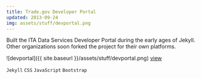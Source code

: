 ```yaml
---
title: Trade.gov Developer Portal
updated: 2013-09-24 
img: assets/stuff/devportal.png
---
```


Built the ITA Data Services Developer Portal during the early ages of Jekyll. Other organizations soon forked the project for their own platforms. 

![devportal]({{ site.baseurl }}/assets/stuff/devportal.png) [view](http://developer.trade.gov/)

`Jekyll` `CSS` `JavaScript` `Bootstrap`